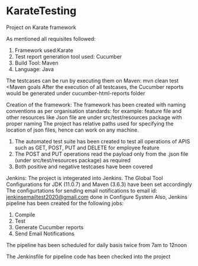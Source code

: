 # KarateTesting
Project on Karate framework

As mentioned all requisites followed:
1) Framework used:Karate
2) Test report generation tool used: Cucumber
3) Build Tool: Maven
4) Language: Java

The testcases can be run by executing them on Maven: mvn clean test <Maven goals
After the execution of all testcases, the Cucumber reports would be generated under cucumber-html-reports folder


Creation of the framework:
The framework has been created with naming conventions as per organisation standards:
for example: feature file and other resources like Json file are under src/test/resources package with proper naming
The project has relative paths used for specifying the location of json files, hence can work on any machine.

1) The automated test suite has been created to test all operations of APIS such as GET, POST, PUT and DELETE for employee feature
2) The POST and PUT operations read the payload only from the .json file (under src/test/resources package) as required
3) Both positive and negative testcases have been covered

Jenkins:
The project is integerated into Jenkins.
The Global Tool Configurations for JDK (11.0.7) and Maven (3.6.3) have been set accordingly
The configurtations for sending email notifications to email id: jenkinsemailtest2020@gmail.com done in Configure System
Also, Jenkins pipeline has been created for the following jobs:
1. Compile 
2. Test 
3. Generate Cucumber reports
4. Send Email Notifications

The pipeline has been scheduled for daily basis twice from 7am to 12noon

The Jenkinsfile for pipeline code has been checked into the project

